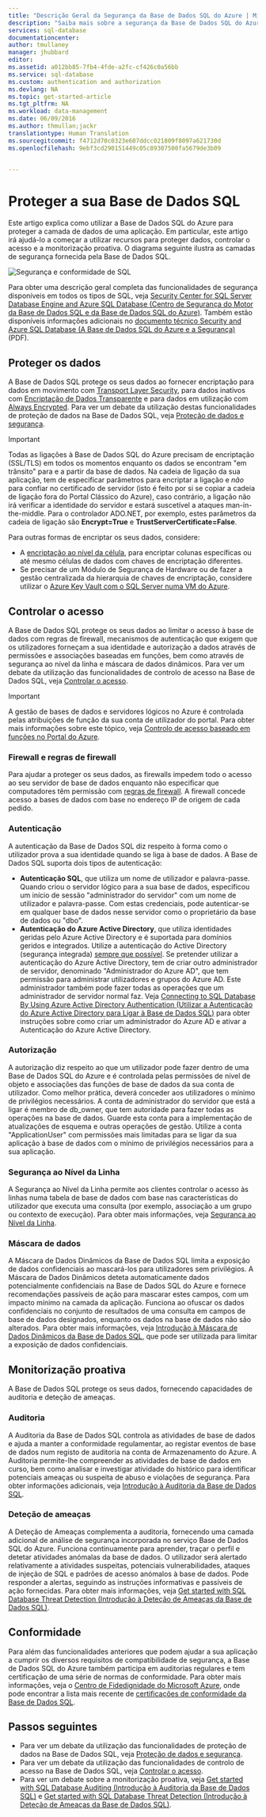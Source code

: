 ```yaml
---
title: "Descrição Geral da Segurança da Base de Dados SQL do Azure | Microsoft Docs"
description: "Saiba mais sobre a segurança da Base de Dados SQL do Azure e do SQL Server, incluindo as diferenças entre a cloud e o SQL Server no local relativamente à autenticação, autorização, segurança de ligação, encriptação e conformidade."
services: sql-database
documentationcenter: 
author: tmullaney
manager: jhubbard
editor: 
ms.assetid: a012bb85-7fb4-4fde-a2fc-cf426c0a56bb
ms.service: sql-database
ms.custom: authentication and authorization
ms.devlang: NA
ms.topic: get-started-article
ms.tgt_pltfrm: NA
ms.workload: data-management
ms.date: 06/09/2016
ms.author: thmullan;jackr
translationtype: Human Translation
ms.sourcegitcommit: f4712d70c0323e607ddcc021809f8097a621730d
ms.openlocfilehash: 9ebf3cd290151449c05c89307500fa5679de3b09


---
```

# <a name="securing-your-sql-database"></a>Proteger a sua Base de Dados SQL

Este artigo explica como utilizar a Base de Dados SQL do Azure para proteger a camada de dados de uma aplicação. Em particular, este artigo irá ajudá-lo a começar a utilizar recursos para proteger dados, controlar o acesso e a monitorização proativa. O diagrama seguinte ilustra as camadas de segurança fornecida pela Base de Dados SQL.

![Segurança e conformidade de SQL](./media/sql-database-security-overview/diagram.png)

Para obter uma descrição geral completa das funcionalidades de segurança disponíveis em todos os tipos de SQL, veja [Security Center for SQL Server Database Engine and Azure SQL Database (Centro de Segurança do Motor da Base de Dados SQL e da Base de Dados SQL do Azure)](https://msdn.microsoft.com/library/bb510589). Também estão disponíveis informações adicionais no [documento técnico Security and Azure SQL Database (A Base de Dados SQL do Azure e a Segurança)](https://download.microsoft.com/download/A/C/3/AC305059-2B3F-4B08-9952-34CDCA8115A9/Security_and_Azure_SQL_Database_White_paper.pdf) (PDF).

## <a name="protect-data"></a>Proteger os dados
A Base de Dados SQL protege os seus dados ao fornecer encriptação para dados em movimento com [Transport Layer Security](https://support.microsoft.com/en-us/kb/3135244), para dados inativos com [Encriptação de Dados Transparente](http://go.microsoft.com/fwlink/?LinkId=526242) e para dados em utilização com [Always Encrypted](https://msdn.microsoft.com/library/mt163865.aspx). Para ver um debate da utilização destas funcionalidades de proteção de dados na Base de Dados SQL, veja [Proteção de dados e segurança](sql-database-protect-data.md).

> [!IMPORTANT]
>Todas as ligações à Base de Dados SQL do Azure precisam de encriptação (SSL/TLS) em todos os momentos enquanto os dados se encontram "em trânsito" para e a partir da base de dados. Na cadeia de ligação da sua aplicação, tem de especificar parâmetros para encriptar a ligação e *não* para confiar no certificado de servidor (isto é feito por si se copiar a cadeia de ligação fora do Portal Clássico do Azure), caso contrário, a ligação não irá verificar a identidade do servidor e estará suscetível a ataques man-in-the-middle. Para o controlador ADO.NET, por exemplo, estes parâmetros da cadeia de ligação são **Encrypt=True** e **TrustServerCertificate=False**. 

Para outras formas de encriptar os seus dados, considere:

* A [encriptação ao nível da célula](https://msdn.microsoft.com/library/ms179331.aspx), para encriptar colunas específicas ou até mesmo células de dados com chaves de encriptação diferentes.
* Se precisar de um Módulo de Segurança de Hardware ou de fazer a gestão centralizada da hierarquia de chaves de encriptação, considere utilizar o [Azure Key Vault com o SQL Server numa VM do Azure](http://blogs.technet.com/b/kv/archive/2015/01/12/using-the-key-vault-for-sql-server-encryption.aspx).

## <a name="control-access"></a>Controlar o acesso
A Base de Dados SQL protege os seus dados ao limitar o acesso à base de dados com regras de firewall, mecanismos de autenticação que exigem que os utilizadores forneçam a sua identidade e autorização a dados através de permissões e associações baseadas em funções, bem como através de segurança ao nível da linha e máscara de dados dinâmicos. Para ver um debate da utilização das funcionalidades de controlo de acesso na Base de Dados SQL, veja [Controlar o acesso](sql-database-control-access.md).

> [!IMPORTANT]
> A gestão de bases de dados e servidores lógicos no Azure é controlada pelas atribuições de função da sua conta de utilizador do portal. Para obter mais informações sobre este tópico, veja [Controlo de acesso baseado em funções no Portal do Azure](../active-directory/role-based-access-control-configure.md).
>

### <a name="firewall-and-firewall-rules"></a>Firewall e regras de firewall
Para ajudar a proteger os seus dados, as firewalls impedem todo o acesso ao seu servidor de base de dados enquanto não especificar que computadores têm permissão com [regras de firewall](sql-database-firewall-configure.md). A firewall concede acesso a bases de dados com base no endereço IP de origem de cada pedido.

### <a name="authentication"></a>Autenticação
A autenticação da Base de Dados SQL diz respeito à forma como o utilizador prova a sua identidade quando se liga à base de dados. A Base de Dados SQL suporta dois tipos de autenticação:

* **Autenticação SQL**, que utiliza um nome de utilizador e palavra-passe. Quando criou o servidor lógico para a sua base de dados, especificou um início de sessão "administrador do servidor" com um nome de utilizador e palavra-passe. Com estas credenciais, pode autenticar-se em qualquer base de dados nesse servidor como o proprietário da base de dados ou "dbo". 
* **Autenticação do Azure Active Directory**, que utiliza identidades geridas pelo Azure Active Directory e é suportada para domínios geridos e integrados. Utilize a autenticação do Active Directory (segurança integrada) [sempre que possível](https://msdn.microsoft.com/library/ms144284.aspx). Se pretender utilizar a autenticação do Azure Active Directory, tem de criar outro administrador de servidor, denominado "Administrador do Azure AD", que tem permissão para administrar utilizadores e grupos do Azure AD. Este administrador também pode fazer todas as operações que um administrador de servidor normal faz. Veja [Connecting to SQL Database By Using Azure Active Directory Authentication (Utilizar a Autenticação do Azure Active Directory para Ligar à Base de Dados SQL)](sql-database-aad-authentication.md) para obter instruções sobre como criar um administrador do Azure AD e ativar a Autenticação do Azure Active Directory.

### <a name="authorization"></a>Autorização
A autorização diz respeito ao que um utilizador pode fazer dentro de uma Base de Dados SQL do Azure e é controlada pelas permissões de nível de objeto e associações das funções de base de dados da sua conta de utilizador. Como melhor prática, deverá conceder aos utilizadores o mínimo de privilégios necessários. A conta de administrador do servidor que está a ligar é membro de db_owner, que tem autoridade para fazer todas as operações na base de dados. Guarde esta conta para a implementação de atualizações de esquema e outras operações de gestão. Utilize a conta "ApplicationUser" com permissões mais limitadas para se ligar da sua aplicação à base de dados com o mínimo de privilégios necessários para a sua aplicação.

### <a name="row-level-security"></a>Segurança ao Nível da Linha
A Segurança ao Nível da Linha permite aos clientes controlar o acesso às linhas numa tabela de base de dados com base nas características do utilizador que executa uma consulta (por exemplo, associação a um grupo ou contexto de execução). Para obter mais informações, veja [Segurança ao Nível da Linha](https://msdn.microsoft.com/library/dn765131).

### <a name="data-masking"></a>Máscara de dados 
A Máscara de Dados Dinâmicos da Base de Dados SQL limita a exposição de dados confidenciais ao mascará-los para utilizadores sem privilégios. A Máscara de Dados Dinâmicos deteta automaticamente dados potencialmente confidenciais na Base de Dados SQL do Azure e fornece recomendações passíveis de ação para mascarar estes campos, com um impacto mínimo na camada da aplicação. Funciona ao ofuscar os dados confidenciais no conjunto de resultados de uma consulta em campos de base de dados designados, enquanto os dados na base de dados não são alterados. Para obter mais informações, veja [Introdução à Máscara de Dados Dinâmicos da Base de Dados SQL](sql-database-dynamic-data-masking-get-started.md), que pode ser utilizada para limitar a exposição de dados confidenciais.

## <a name="proactive-monitoring"></a>Monitorização proativa
A Base de Dados SQL protege os seus dados, fornecendo capacidades de auditoria e deteção de ameaças. 

### <a name="auditing"></a>Auditoria
A Auditoria da Base de Dados SQL controla as atividades de base de dados e ajuda a manter a conformidade regulamentar, ao registar eventos de base de dados num registo de auditoria na conta de Armazenamento do Azure. A Auditoria permite-lhe compreender as atividades de base de dados em curso, bem como analisar e investigar atividade do histórico para identificar potenciais ameaças ou suspeita de abuso e violações de segurança. Para obter informações adicionais, veja [Introdução à Auditoria da Base de Dados SQL](sql-database-auditing-get-started.md).  

### <a name="threat-detection"></a>Deteção de ameaças
A Deteção de Ameaças complementa a auditoria, fornecendo uma camada adicional de análise de segurança incorporada no serviço Base de Dados SQL do Azure. Funciona continuamente para aprender, traçar o perfil e detetar atividades anómalas da base de dados. O utilizador será alertado relativamente a atividades suspeitas, potenciais vulnerabilidades, ataques de injeção de SQL e padrões de acesso anómalos à base de dados. Pode responder a alertas, seguindo as instruções informativas e passíveis de ação fornecidas. Para obter mais informações, veja [Get started with SQL Database Threat Detection (Introdução à Deteção de Ameaças da Base de Dados SQL)](sql-database-threat-detection-get-started.md).  

## <a name="compliance"></a>Conformidade
Para além das funcionalidades anteriores que podem ajudar a sua aplicação a cumprir os diversos requisitos de compatibilidade de segurança, a Base de Dados SQL do Azure também participa em auditorias regulares e tem certificação de uma série de normas de conformidade. Para obter mais informações, veja o [Centro de Fidedignidade do Microsoft Azure](https://azure.microsoft.com/support/trust-center/), onde pode encontrar a lista mais recente de [certificações de conformidade da Base de Dados SQL](https://azure.microsoft.com/support/trust-center/services/).

## <a name="next-steps"></a>Passos seguintes

- Para ver um debate da utilização das funcionalidades de proteção de dados na Base de Dados SQL, veja [Proteção de dados e segurança](sql-database-protect-data.md).
- Para ver um debate da utilização das funcionalidades de controlo de acesso na Base de Dados SQL, veja [Controlar o acesso](sql-database-control-access.md).
- Para ver um debate sobre a monitorização proativa, veja [Get started with SQL Database Auditing (Introdução à Auditoria da Base de Dados SQL)](sql-database-auditing-get-started.md) e [Get started with SQL Database Threat Detection (Introdução à Deteção de Ameaças da Base de Dados SQL)](sql-database-threat-detection-get-started.md).


<!--HONumber=Dec16_HO4-->


